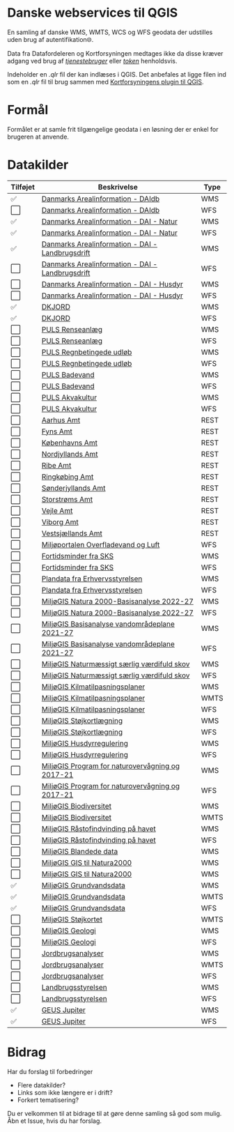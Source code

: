# Danske webservices til QGIS
En samling af danske WMS, WMTS, WCS og WFS geodata der udstilles uden brug af autentifikation:globe_with_meridians:.

Data fra Datafordeleren og Kortforsyningen medtages ikke da disse kræver adgang ved brug af [*tjenestebruger*](https://datafordeler.dk/vejledning/brugeradgang/) eller [*token*](https://apps2.kortforsyningen.dk/qgis_knap_config/QGIS3/About/qgis3about.html#brugeroprettelse) henholdsvis.

Indeholder en *.qlr* fil der kan indlæses i QGIS.
Det anbefales at ligge filen ind som en *.qlr* fil til brug sammen med [Kortforsyningens plugin til QGIS](https://apps2.kortforsyningen.dk/qgis_knap_config/QGIS3/About/qgis3about.html#tilfoejegnelag).

# Formål
Formålet er at samle frit tilgængelige geodata i en løsning der er enkel for brugeren at anvende.

# Datakilder

Tilføjet | Beskrivelse | Type
---------|-------------|-----
:white_check_mark:   | [Danmarks Arealinformation - DAIdb](https://support.miljoeportal.dk/hc/da/articles/206950129-Webservices-Arealinformation-Arealinformation-og-Webservices) | WMS
:white_large_square: | [Danmarks Arealinformation - DAIdb](https://support.miljoeportal.dk/hc/da/articles/206950129-Webservices-Arealinformation-Arealinformation-og-Webservices) | WFS
:white_check_mark:   | [Danmarks Arealinformation - DAI - Natur](https://support.miljoeportal.dk/hc/da/articles/206950129-Webservices-Arealinformation-Arealinformation-og-Webservices) | WMS
:white_check_mark:   | [Danmarks Arealinformation - DAI - Natur](https://support.miljoeportal.dk/hc/da/articles/206950129-Webservices-Arealinformation-Arealinformation-og-Webservices) | WFS
:white_check_mark:   | [Danmarks Arealinformation - DAI - Landbrugsdrift](https://support.miljoeportal.dk/hc/da/articles/206950129-Webservices-Arealinformation-Arealinformation-og-Webservices) | WMS
:white_large_square: | [Danmarks Arealinformation - DAI - Landbrugsdrift](https://support.miljoeportal.dk/hc/da/articles/206950129-Webservices-Arealinformation-Arealinformation-og-Webservices) | WFS
:white_large_square: | [Danmarks Arealinformation - DAI - Husdyr](https://support.miljoeportal.dk/hc/da/articles/206950129-Webservices-Arealinformation-Arealinformation-og-Webservices) | WMS
:white_large_square: | [Danmarks Arealinformation - DAI - Husdyr](https://support.miljoeportal.dk/hc/da/articles/206950129-Webservices-Arealinformation-Arealinformation-og-Webservices) | WFS
:white_check_mark:   | [DKJORD](https://support.miljoeportal.dk/hc/da/articles/206950129-Webservices-Arealinformation-Arealinformation-og-Webservices) | WMS
:white_check_mark:   | [DKJORD](https://support.miljoeportal.dk/hc/da/articles/206950129-Webservices-Arealinformation-Arealinformation-og-Webservices) | WFS
:white_large_square: | [PULS Renseanlæg](https://support.miljoeportal.dk/hc/da/articles/360010519438-Webservices-PULS-data-tilg%C3%A6ngelig-p%C3%A5-nye-services-) | WMS
:white_large_square: | [PULS Renseanlæg](https://support.miljoeportal.dk/hc/da/articles/360010519438-Webservices-PULS-data-tilg%C3%A6ngelig-p%C3%A5-nye-services-) | WFS
:white_large_square: | [PULS Regnbetingede udløb](https://support.miljoeportal.dk/hc/da/articles/360010519438-Webservices-PULS-data-tilg%C3%A6ngelig-p%C3%A5-nye-services-) | WMS
:white_large_square: | [PULS Regnbetingede udløb](https://support.miljoeportal.dk/hc/da/articles/360010519438-Webservices-PULS-data-tilg%C3%A6ngelig-p%C3%A5-nye-services-) | WFS
:white_large_square: | [PULS Badevand](https://support.miljoeportal.dk/hc/da/articles/360010519438-Webservices-PULS-data-tilg%C3%A6ngelig-p%C3%A5-nye-services-) | WMS
:white_large_square: | [PULS Badevand](https://support.miljoeportal.dk/hc/da/articles/360010519438-Webservices-PULS-data-tilg%C3%A6ngelig-p%C3%A5-nye-services-) | WFS
:white_large_square: | [PULS Akvakultur](https://support.miljoeportal.dk/hc/da/articles/360010519438-Webservices-PULS-data-tilg%C3%A6ngelig-p%C3%A5-nye-services-) | WMS
:white_large_square: | [PULS Akvakultur](https://support.miljoeportal.dk/hc/da/articles/360010519438-Webservices-PULS-data-tilg%C3%A6ngelig-p%C3%A5-nye-services-) | WFS
:white_large_square: | [Aarhus Amt](https://support.miljoeportal.dk/hc/da/articles/206950129-Webservices-Arealinformation-Arealinformation-og-Webservices) | REST
:white_large_square: | [Fyns Amt](https://support.miljoeportal.dk/hc/da/articles/206950129-Webservices-Arealinformation-Arealinformation-og-Webservices) | REST
:white_large_square: | [Københavns Amt](https://support.miljoeportal.dk/hc/da/articles/206950129-Webservices-Arealinformation-Arealinformation-og-Webservices) | REST
:white_large_square: | [Nordjyllands Amt](https://support.miljoeportal.dk/hc/da/articles/206950129-Webservices-Arealinformation-Arealinformation-og-Webservices) | REST
:white_large_square: | [Ribe Amt](https://support.miljoeportal.dk/hc/da/articles/206950129-Webservices-Arealinformation-Arealinformation-og-Webservices) | REST
:white_large_square: | [Ringkøbing Amt](https://support.miljoeportal.dk/hc/da/articles/206950129-Webservices-Arealinformation-Arealinformation-og-Webservices) | REST
:white_large_square: | [Sønderjyllands Amt](https://support.miljoeportal.dk/hc/da/articles/206950129-Webservices-Arealinformation-Arealinformation-og-Webservices) | REST
:white_large_square: | [Storstrøms Amt](https://support.miljoeportal.dk/hc/da/articles/206950129-Webservices-Arealinformation-Arealinformation-og-Webservices) | REST
:white_large_square: | [Vejle Amt](https://support.miljoeportal.dk/hc/da/articles/206950129-Webservices-Arealinformation-Arealinformation-og-Webservices) | REST
:white_large_square: | [Viborg Amt](https://support.miljoeportal.dk/hc/da/articles/206950129-Webservices-Arealinformation-Arealinformation-og-Webservices) | REST
:white_large_square: | [Vestsjællands Amt](https://support.miljoeportal.dk/hc/da/articles/206950129-Webservices-Arealinformation-Arealinformation-og-Webservices) | REST
:white_large_square: | [Miljøportalen Overfladevand og Luft](https://support.miljoeportal.dk/hc/da/articles/206950129-Webservices-Arealinformation-Arealinformation-og-Webservices) | WFS
:white_large_square: | [Fortidsminder fra SKS](https://support.miljoeportal.dk/hc/da/articles/206950129-Webservices-Arealinformation-Arealinformation-og-Webservices) | WMS
:white_large_square: | [Fortidsminder fra SKS](https://support.miljoeportal.dk/hc/da/articles/206950129-Webservices-Arealinformation-Arealinformation-og-Webservices) | WFS
:white_large_square: | [Plandata fra Erhvervsstyrelsen](https://support.miljoeportal.dk/hc/da/articles/206950129-Webservices-Arealinformation-Arealinformation-og-Webservices) | WMS
:white_large_square: | [Plandata fra Erhvervsstyrelsen](https://support.miljoeportal.dk/hc/da/articles/206950129-Webservices-Arealinformation-Arealinformation-og-Webservices) | WFS
:white_large_square: | [MiljøGIS Natura 2000-Basisanalyse 2022-27](https://mst.dk/service/miljoegis/hent-data/) | WMS
:white_large_square: | [MiljøGIS Natura 2000-Basisanalyse 2022-27](https://mst.dk/service/miljoegis/hent-data/) | WFS
:white_large_square: | [MiljøGIS Basisanalyse vandområdeplane 2021-27](https://mst.dk/service/miljoegis/hent-data/) | WMS
:white_large_square: | [MiljøGIS Basisanalyse vandområdeplane 2021-27](https://mst.dk/service/miljoegis/hent-data/) | WFS
:white_large_square: | [MiljøGIS Naturmæssigt særlig værdifuld skov](https://mst.dk/service/miljoegis/) | WMS
:white_large_square: | [MiljøGIS Naturmæssigt særlig værdifuld skov](https://mst.dk/service/miljoegis/) | WFS
:white_large_square: | [MiljøGIS Kilmatilpasningsplaner](https://mst.dk/service/miljoegis/hent-data/) | WMS
:white_large_square: | [MiljøGIS Kilmatilpasningsplaner](https://mst.dk/service/miljoegis/hent-data/) | WMTS
:white_large_square: | [MiljøGIS Kilmatilpasningsplaner](https://mst.dk/service/miljoegis/hent-data/) | WFS
:white_large_square: | [MiljøGIS Støjkortlægning](https://mst.dk/service/miljoegis/) | WMS
:white_large_square: | [MiljøGIS Støjkortlægning](https://mst.dk/service/miljoegis/) | WFS
:white_large_square: | [MiljøGIS Husdyrregulering](https://mst.dk/service/miljoegis/) | WMS
:white_large_square: | [MiljøGIS Husdyrregulering](https://mst.dk/service/miljoegis/) | WFS
:white_large_square: | [MiljøGIS Program for naturovervågning og 2017-21](https://mst.dk/service/miljoegis/) | WMS
:white_large_square: | [MiljøGIS Program for naturovervågning og 2017-21](https://mst.dk/service/miljoegis/) | WFS
:white_large_square: | [MiljøGIS Biodiversitet](https://mst.dk/service/miljoegis/) | WMS
:white_large_square: | [MiljøGIS Biodiversitet](https://mst.dk/service/miljoegis/) | WMTS
:white_large_square: | [MiljøGIS Råstofindvinding på havet](https://mst.dk/service/miljoegis/) | WMS
:white_large_square: | [MiljøGIS Råstofindvinding på havet](https://mst.dk/service/miljoegis/) | WFS
:white_large_square: | [MiljøGIS Blandede data](https://mst.dk/service/miljoegis/) | WMS
:white_large_square: | [MiljøGIS GIS til Natura2000](https://mst.dk/service/miljoegis/) | WMS
:white_large_square: | [MiljøGIS GIS til Natura2000](https://mst.dk/service/miljoegis/) | WMS
:white_check_mark:   | [MiljøGIS Grundvandsdata](https://miljoegis.mim.dk/fagtekster/grundvand/miljoestyrelsens_udstilling_af_grundvandsdata.pdf) | WMS
:white_check_mark:   | [MiljøGIS Grundvandsdata](https://miljoegis.mim.dk/fagtekster/grundvand/miljoestyrelsens_udstilling_af_grundvandsdata.pdf) | WMTS
:white_check_mark:   | [MiljøGIS Grundvandsdata](https://miljoegis.mim.dk/fagtekster/grundvand/miljoestyrelsens_udstilling_af_grundvandsdata.pdf) | WFS
:white_large_square: | [MiljøGIS Støjkortet](https://mst.dk/service/miljoegis/hent-data/) | WMTS
:white_large_square: | [MiljøGIS Geologi](https://mst.dk/service/miljoegis/) | WMS
:white_large_square: | [MiljøGIS Geologi](https://mst.dk/service/miljoegis/) | WFS
:white_large_square: | [Jordbrugsanalyser](https://lbst.dk/landbrug/kort-og-markblokke/jordbrugsanalyser/#c39828) | WMS
:white_large_square: | [Jordbrugsanalyser](https://lbst.dk/landbrug/kort-og-markblokke/jordbrugsanalyser/#c39828) | WMTS
:white_large_square: | [Jordbrugsanalyser](https://lbst.dk/landbrug/kort-og-markblokke/jordbrugsanalyser/#c39828) | WFS
:white_large_square: | [Landbrugsstyrelsen](https://lbst.dk/landbrug/kort-og-markblokke/hvordan-faar-du-adgang-til-data/#c6647) | WMS
:white_large_square: | [Landbrugsstyrelsen](https://lbst.dk/landbrug/kort-og-markblokke/hvordan-faar-du-adgang-til-data/#c6647) | WFS
:white_check_mark:   | [GEUS Jupiter](https://www.geus.dk/produkter-ydelser-og-faciliteter/data-og-kort/national-boringsdatabase-jupiter) | WMS
:white_check_mark:   | [GEUS Jupiter](https://www.geus.dk/produkter-ydelser-og-faciliteter/data-og-kort/national-boringsdatabase-jupiter) | WFS

# Bidrag
Har du forslag til forbedringer
* Flere datakilder?
* Links som ikke længere er i drift?
* Forkert tematisering?

Du er velkommen til at bidrage til at gøre denne samling så god som mulig.
Åbn et Issue, hvis du har forslag.
